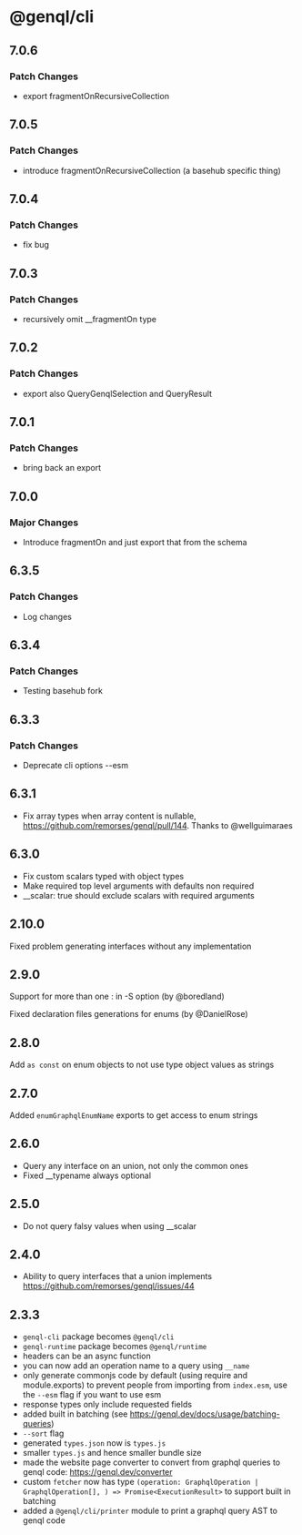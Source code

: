 # @genql/cli

## 7.0.6

### Patch Changes

-   export fragmentOnRecursiveCollection

## 7.0.5

### Patch Changes

-   introduce fragmentOnRecursiveCollection (a basehub specific thing)

## 7.0.4

### Patch Changes

-   fix bug

## 7.0.3

### Patch Changes

-   recursively omit \_\_fragmentOn type

## 7.0.2

### Patch Changes

-   export also QueryGenqlSelection and QueryResult

## 7.0.1

### Patch Changes

-   bring back an export

## 7.0.0

### Major Changes

-   Introduce fragmentOn and just export that from the schema

## 6.3.5

### Patch Changes

-   Log changes

## 6.3.4

### Patch Changes

-   Testing basehub fork

## 6.3.3

### Patch Changes

-   Deprecate cli options --esm

## 6.3.1

-   Fix array types when array content is nullable, https://github.com/remorses/genql/pull/144. Thanks to @wellguimaraes

## 6.3.0

-   Fix custom scalars typed with object types
-   Make required top level arguments with defaults non required
-   \_\_scalar: true should exclude scalars with required arguments

## 2.10.0

Fixed problem generating interfaces without any implementation

## 2.9.0

Support for more than one : in -S option (by @boredland)

Fixed declaration files generations for enums (by @DanielRose)

## 2.8.0

Add `as const` on enum objects to not use type object values as strings

## 2.7.0

Added `enumGraphqlEnumName` exports to get access to enum strings

## 2.6.0

-   Query any interface on an union, not only the common ones
-   Fixed \_\_typename always optional

## 2.5.0

-   Do not query falsy values when using \_\_scalar

## 2.4.0

-   Ability to query interfaces that a union implements https://github.com/remorses/genql/issues/44

## 2.3.3

-   `genql-cli` package becomes `@genql/cli`
-   `genql-runtime` package becomes `@genql/runtime`
-   headers can be an async function
-   you can now add an operation name to a query using `__name`
-   only generate commonjs code by default (using require and module.exports) to prevent people from importing from `index.esm`, use the `--esm` flag if you want to use esm
-   response types only include requested fields
-   added built in batching (see https://genql.dev/docs/usage/batching-queries)
-   `--sort` flag
-   generated `types.json` now is `types.js`
-   smaller `types.js` and hence smaller bundle size
-   made the website page converter to convert from graphql queries to genql code: https://genql.dev/converter
-   custom `fetcher` now has type `(operation: GraphqlOperation | GraphqlOperation[], ) => Promise<ExecutionResult>` to support built in batching
-   added a `@genql/cli/printer` module to print a graphql query AST to genql code
